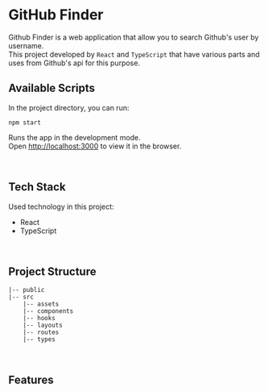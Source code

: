 # GitHub Finder

Github Finder is a web application that allow you to search Github's user by username.
<br/> This project developed by `React` and `TypeScript` that have various parts and uses from Github's api for this purpose.
<br/>

## Available Scripts

In the project directory, you can run:

```
npm start
```

Runs the app in the development mode.\
Open [http://localhost:3000](http://localhost:3000) to view it in the browser.

<br/>

## Tech Stack

Used technology in this project:
- React
- TypeScript

<br/>

## Project Structure

```
|-- public
|-- src
    |-- assets
    |-- components
    |-- hooks
    |-- layouts
    |-- routes
    |-- types
```

<br/>

## Features
